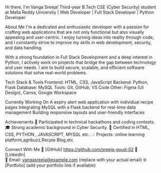 Hi there, I'm Vanga Sreeja!
Third-year B.Tech CSE (Cyber Security) student at Malla Reddy University | Web Developer | Full Stack Developer | Python Developer

About Me
I'm a dedicated and enthusiastic developer with a passion for crafting web applications that are not only functional but also visually appealing and user-centric. I enjoy turning ideas into reality through code, and I constantly strive to improve my skills in web development, security, and data handling.

With a strong foundation in Full Stack Development and a deep interest in Python, I actively work on projects that bridge the gap between technology and user needs. I aim to build secure, scalable, and efficient software solutions that solve real-world problems.

Tech Stack & Tools
Frontend: HTML, CSS, JavaScript
Backend: Python, Flask
Database: MySQL
Tools: Git, GitHub, VS Code
Other: Figma (UI Design), Canva, Google Workspace

Currently Working On
A expiry alert web application with individual recipe pages
Integrating MySQL with a Flask backend for real-time data management
Building responsive layouts and user-friendly interfaces


Achievements
🏅 Participated in technical hackathons and coding contests.
🎓 Strong academic background in Cyber Security.
📜 Certified in HTML, CSS, PYTHON , JAVASCRIPT, MYSQL etc..
💡 Projects: online learning platform,agribuzz,Recpie Blog,etc.

Connect With Me
🔗 [GitHub]  https://github.com/sreeja-goud-02
🔗 [LinkedIn]  
📧 Email: vangasreeja@example.com (replace with your actual email)
🌐 [Portfolio] (add your portfolio link if available)

